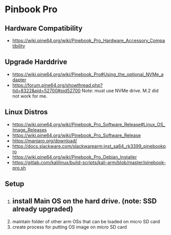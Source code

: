 # Pinbook Pro
## Hardware Compatibility
- https://wiki.pine64.org/wiki/Pinebook_Pro_Hardware_Accessory_Compatibility

## Upgrade Harddrive
- https://wiki.pine64.org/wiki/Pinebook_Pro#Using_the_optional_NVMe_adapter
- https://forum.pine64.org/showthread.php?tid=8322&pid=52700#pid52700
Note: must use NVMe drive. M.2 did not work for me. 

## Linux Distros
- https://wiki.pine64.org/wiki/Pinebook_Pro_Software_Release#Linux_OS_Image_Releases
- https://wiki.pine64.org/wiki/Pinebook_Pro_Software_Release
- https://manjaro.org/download/
- https://docs.slackware.com/slackwarearm:inst_sa64_rk3399_pinebookpro
- https://wiki.pine64.org/wiki/Pinebook_Pro_Debian_Installer
- https://gitlab.com/kalilinux/build-scripts/kali-arm/blob/master/pinebook-pro.sh


## Setup 
1. install Main OS on the hard drive. (note: SSD already upgraded)
    -
3. maintain folder of other arm OSs that can be loaded on micro SD card
4. create process for putting OS image on micro SD card






